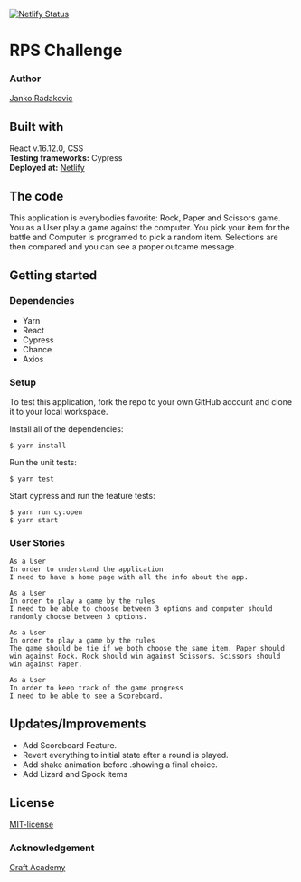 [![Netlify Status](https://api.netlify.com/api/v1/badges/f1bef35b-d1b8-4065-bd3c-130e67fedb3d/deploy-status)](https://app.netlify.com/sites/rock-paper-scissors101/deploys)

# RPS Challenge
### Author   
[Janko Radakovic](https://github.com/MadFarmer101/Rock-Paper-Scissors)
## Built with  
React v.16.12.0, CSS   
**Testing frameworks:** Cypress  
**Deployed at:** [Netlify](https://rock-paper-scissors101.netlify.com/) 

## The code   
This application is everybodies favorite: Rock, Paper and Scissors game. You as a User play a game against the computer. You pick your item for the battle and Computer is programed to pick a random item. Selections are then compared and you can see a proper outcame message.

## Getting started
### Dependencies  
* Yarn
* React
* Cypress
* Chance
* Axios


### Setup   
To test this application, fork the repo to your own GitHub account and clone it to your local workspace. </br>

Install all of the dependencies:    
```
$ yarn install
```  
Run the unit tests:  
```
$ yarn test
```  
Start cypress and run the feature tests:  
```
$ yarn run cy:open
$ yarn start
```
### User Stories
```
As a User
In order to understand the application
I need to have a home page with all the info about the app.
```

```
As a User
In order to play a game by the rules
I need to be able to choose between 3 options and computer should randomly choose between 3 options. 
```

```
As a User
In order to play a game by the rules
The game should be tie if we both choose the same item. Paper should win against Rock. Rock should win against Scissors. Scissors should win against Paper. 
```

```
As a User
In order to keep track of the game progress
I need to be able to see a Scoreboard.
```

## Updates/Improvements   
- Add Scoreboard Feature.
- Revert everything to initial state after a round is played.
- Add shake animation before .showing a final choice.
- Add Lizard and Spock items 
## License  
[MIT-license](https://en.wikipedia.org/wiki/MIT_License)
### Acknowledgement  
[Craft Academy](https://craftacademy.se)  


